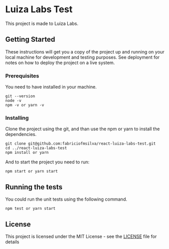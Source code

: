 # Luiza Labs Test

This project is made to Luiza Labs.

## Getting Started

These instructions will get you a copy of the project up and running on your local machine for development and testing purposes. See deployment for notes on how to deploy the project on a live system.

### Prerequisites

You need to have installed in your machine.

```
git --version
node -v
npm -v or yarn -v
```

### Installing

Clone the project using the git, and than use the npm or yarn to install the dependencies.

```
git clone git@github.com:fabriciofmsilva/react-luiza-labs-test.git
cd ../react-luiza-labs-test
npm install or yarn
```

And to start the project you need to run:

```
npm start or yarn start
```


## Running the tests

You could run the unit tests using the following command.

```
npm test or yarn start
```

## License

This project is licensed under the MIT License - see the [LICENSE](LICENSE) file for details

